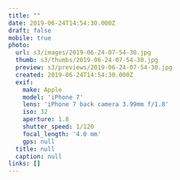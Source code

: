 ```yaml
---
title: ""
date: 2019-06-24T14:54:30.000Z
draft: false
mobile: true
photo:
  url: s3/images/2019-06-24-07-54-30.jpg
  thumb: s3/thumbs/2019-06-24-07-54-30.jpg
  preview: s3/previews/2019-06-24-07-54-30.jpg
  created: 2019-06-24T14:54:30.000Z
  exif:
    make: Apple
    model: 'iPhone 7'
    lens: 'iPhone 7 back camera 3.99mm f/1.8'
    iso: 32
    aperture: 1.8
    shutter_speed: 1/120
    focal_length: '4.0 mm'
    gps: null
  title: null
  caption: null
links: []
---
```


